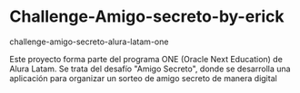 # Challenge-Amigo-secreto-by-erick
challenge-amigo-secreto-alura-latam-one

Este proyecto forma parte del programa ONE (Oracle Next Education) de Alura Latam. Se trata del desafío "Amigo Secreto", donde se desarrolla una aplicación para organizar un sorteo de amigo secreto de manera digital
